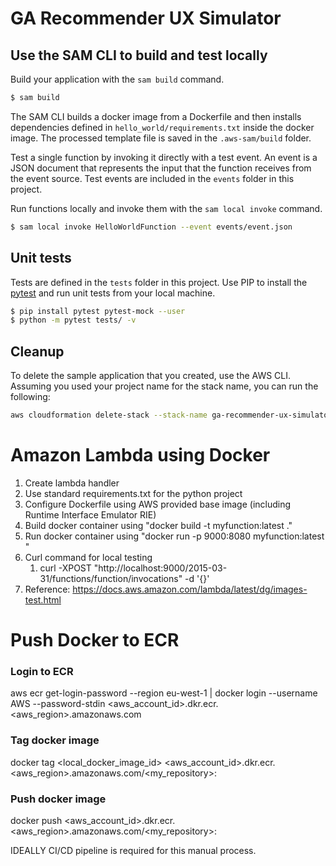 # GA Recommender UX Simulator



## Use the SAM CLI to build and test locally

Build your application with the `sam build` command.

```bash
$ sam build
```

The SAM CLI builds a docker image from a Dockerfile and then installs dependencies defined in `hello_world/requirements.txt` inside the docker image. The processed template file is saved in the `.aws-sam/build` folder.

Test a single function by invoking it directly with a test event. An event is a JSON document that represents the input that the function receives from the event source. Test events are included in the `events` folder in this project.

Run functions locally and invoke them with the `sam local invoke` command.

```bash
$ sam local invoke HelloWorldFunction --event events/event.json
```



## Unit tests

Tests are defined in the `tests` folder in this project. Use PIP to install the [pytest](https://docs.pytest.org/en/latest/) and run unit tests from your local machine.

```bash
$ pip install pytest pytest-mock --user
$ python -m pytest tests/ -v
```

## Cleanup

To delete the sample application that you created, use the AWS CLI. Assuming you used your project name for the stack name, you can run the following:

```bash
aws cloudformation delete-stack --stack-name ga-recommender-ux-simulator
```

# Amazon Lambda  using Docker

1. Create lambda handler
2. Use standard requirements.txt for the python project 
3. Configure Dockerfile using AWS provided base image (including Runtime Interface Emulator RIE)
4. Build docker container using "docker build -t myfunction:latest ."
5. Run docker container using "docker run -p 9000:8080  myfunction:latest "
6. Curl command for local testing 
   1. curl -XPOST "http://localhost:9000/2015-03-31/functions/function/invocations" -d '{}' 
7. Reference: https://docs.aws.amazon.com/lambda/latest/dg/images-test.html

# Push Docker to ECR
### Login to ECR

aws ecr get-login-password --region eu-west-1 | docker login --username AWS --password-stdin <aws_account_id>.dkr.ecr.<aws_region>.amazonaws.com

### Tag docker image
docker tag <local_docker_image_id> <aws_account_id>.dkr.ecr.<aws_region>.amazonaws.com/<my_repository>:<tag>

### Push docker image
docker push <aws_account_id>.dkr.ecr.<aws_region>.amazonaws.com/<my_repository>:<tag>


IDEALLY CI/CD pipeline is required for this manual process. 